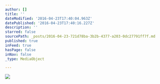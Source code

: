 ```yaml
---
author: []
title: ''
dateModified: '2016-04-23T17:40:04.963Z'
datePublished: '2016-04-23T17:40:16.227Z'
description: ''
starred: false
sourcePath: _posts/2016-04-23-721d78ba-3b2b-4377-a203-0dc27791ff7f.md
published: true
inFeed: true
hasPage: false
inNav: false
_type: MediaObject

---
```

![](https://the-grid-user-content.s3-us-west-2.amazonaws.com/2ae55108-7f4b-4a78-bccf-39624e16aaec.jpg)